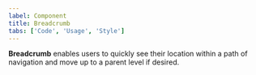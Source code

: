 ```yaml
---
label: Component
title: Breadcrumb
tabs: ['Code', 'Usage', 'Style']
---
```


<page-intro>**Breadcrumb** enables users to quickly see their location within a path of navigation and move up to a parent level if desired.</page-intro>

<component
    name="Breadcrumb"
    component="breadcrumb"
    variation="breadcrumb"
    codepen="eevVxq"
    hasReactVersion="true"
    hasAngularVersion="true"
    hasVueVersion="Breadcrumb"
    >
</component>

<component-docs component="breadcrumb"></component-docs>
